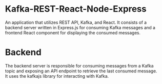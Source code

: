 # Kafka-REST-React-Node-Express

 An application that utilizes REST API, Kafka, and React. It consists of a backend server written in Express.js for consuming Kafka messages and a frontend React component for displaying the consumed messages.

# Backend
The backend server is responsible for consuming messages from a Kafka topic and exposing an API endpoint to retrieve the last consumed message. It uses the kafkajs library for interacting with Kafka.

